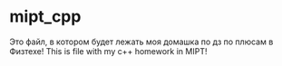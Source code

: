 # mipt_cpp

Это файл, в котором будет лежать моя домашка по дз по плюсам в Физтехе!
This is file with my c++ homework in MIPT!
